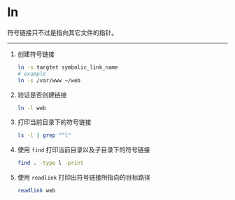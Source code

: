 # ln
符号链接只不过是指向其它文件的指针。

---

1. 创建符号链接

    ```sh
    ln -s targtet symbolic_link_name
    # example
    ln -s /var/www ~/web
    ```

2. 验证是否创建链接

    ```sh
    ln -l web
    ```

3. 打印当前目录下的符号链接

    ```sh
    ls -l | grep "^l"
    ```

4. 使用 `find` 打印当前目录以及子目录下的符号链接

    ```sh
    find . -type l -print
    ```

5. 使用 `readlink` 打印出符号链接所指向的目标路径

    ```sh
    readlink web
    ```